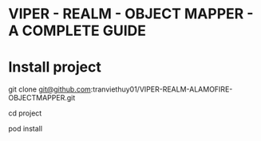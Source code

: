# VIPER - REALM - OBJECT MAPPER - A COMPLETE GUIDE

# Install project

git clone git@github.com:tranviethuy01/VIPER-REALM-ALAMOFIRE-OBJECTMAPPER.git

cd project

pod install
